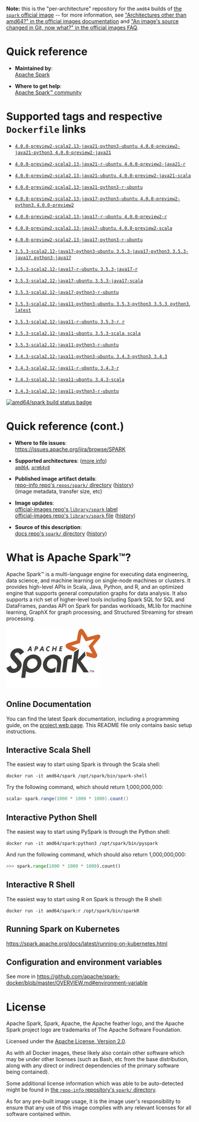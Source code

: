 <!--

********************************************************************************

WARNING:

    DO NOT EDIT "spark/README.md"

    IT IS AUTO-GENERATED

    (from the other files in "spark/" combined with a set of templates)

********************************************************************************

-->

**Note:** this is the "per-architecture" repository for the `amd64` builds of [the `spark` official image](https://hub.docker.com/_/spark) -- for more information, see ["Architectures other than amd64?" in the official images documentation](https://github.com/docker-library/official-images#architectures-other-than-amd64) and ["An image's source changed in Git, now what?" in the official images FAQ](https://github.com/docker-library/faq#an-images-source-changed-in-git-now-what).

# Quick reference

-	**Maintained by**:  
	[Apache Spark](https://spark.apache.org/committers.html)

-	**Where to get help**:  
	[Apache Spark™ community](https://spark.apache.org/community.html)

# Supported tags and respective `Dockerfile` links

-	[`4.0.0-preview2-scala2.13-java21-python3-ubuntu`, `4.0.0-preview2-java21-python3`, `4.0.0-preview2-java21`](https://github.com/apache/spark-docker/blob/059a2817e53ac7c0c408196f9eb91397a99ec84e/4.0.0-preview2/scala2.13-java21-python3-ubuntu/Dockerfile)

-	[`4.0.0-preview2-scala2.13-java21-r-ubuntu`, `4.0.0-preview2-java21-r`](https://github.com/apache/spark-docker/blob/059a2817e53ac7c0c408196f9eb91397a99ec84e/4.0.0-preview2/scala2.13-java21-r-ubuntu/Dockerfile)

-	[`4.0.0-preview2-scala2.13-java21-ubuntu`, `4.0.0-preview2-java21-scala`](https://github.com/apache/spark-docker/blob/059a2817e53ac7c0c408196f9eb91397a99ec84e/4.0.0-preview2/scala2.13-java21-ubuntu/Dockerfile)

-	[`4.0.0-preview2-scala2.13-java21-python3-r-ubuntu`](https://github.com/apache/spark-docker/blob/059a2817e53ac7c0c408196f9eb91397a99ec84e/4.0.0-preview2/scala2.13-java21-python3-r-ubuntu/Dockerfile)

-	[`4.0.0-preview2-scala2.13-java17-python3-ubuntu`, `4.0.0-preview2-python3`, `4.0.0-preview2`](https://github.com/apache/spark-docker/blob/059a2817e53ac7c0c408196f9eb91397a99ec84e/4.0.0-preview2/scala2.13-java17-python3-ubuntu/Dockerfile)

-	[`4.0.0-preview2-scala2.13-java17-r-ubuntu`, `4.0.0-preview2-r`](https://github.com/apache/spark-docker/blob/059a2817e53ac7c0c408196f9eb91397a99ec84e/4.0.0-preview2/scala2.13-java17-r-ubuntu/Dockerfile)

-	[`4.0.0-preview2-scala2.13-java17-ubuntu`, `4.0.0-preview2-scala`](https://github.com/apache/spark-docker/blob/059a2817e53ac7c0c408196f9eb91397a99ec84e/4.0.0-preview2/scala2.13-java17-ubuntu/Dockerfile)

-	[`4.0.0-preview2-scala2.13-java17-python3-r-ubuntu`](https://github.com/apache/spark-docker/blob/059a2817e53ac7c0c408196f9eb91397a99ec84e/4.0.0-preview2/scala2.13-java17-python3-r-ubuntu/Dockerfile)

-	[`3.5.3-scala2.12-java17-python3-ubuntu`, `3.5.3-java17-python3`, `3.5.3-java17`, `python3-java17`](https://github.com/apache/spark-docker/blob/cf333e1f7403fa68c7b359cff77b7949ec0990b3/3.5.3/scala2.12-java17-python3-ubuntu/Dockerfile)

-	[`3.5.3-scala2.12-java17-r-ubuntu`, `3.5.3-java17-r`](https://github.com/apache/spark-docker/blob/cf333e1f7403fa68c7b359cff77b7949ec0990b3/3.5.3/scala2.12-java17-r-ubuntu/Dockerfile)

-	[`3.5.3-scala2.12-java17-ubuntu`, `3.5.3-java17-scala`](https://github.com/apache/spark-docker/blob/cf333e1f7403fa68c7b359cff77b7949ec0990b3/3.5.3/scala2.12-java17-ubuntu/Dockerfile)

-	[`3.5.3-scala2.12-java17-python3-r-ubuntu`](https://github.com/apache/spark-docker/blob/cf333e1f7403fa68c7b359cff77b7949ec0990b3/3.5.3/scala2.12-java17-python3-r-ubuntu/Dockerfile)

-	[`3.5.3-scala2.12-java11-python3-ubuntu`, `3.5.3-python3`, `3.5.3`, `python3`, `latest`](https://github.com/apache/spark-docker/blob/cf333e1f7403fa68c7b359cff77b7949ec0990b3/3.5.3/scala2.12-java11-python3-ubuntu/Dockerfile)

-	[`3.5.3-scala2.12-java11-r-ubuntu`, `3.5.3-r`, `r`](https://github.com/apache/spark-docker/blob/cf333e1f7403fa68c7b359cff77b7949ec0990b3/3.5.3/scala2.12-java11-r-ubuntu/Dockerfile)

-	[`3.5.3-scala2.12-java11-ubuntu`, `3.5.3-scala`, `scala`](https://github.com/apache/spark-docker/blob/cf333e1f7403fa68c7b359cff77b7949ec0990b3/3.5.3/scala2.12-java11-ubuntu/Dockerfile)

-	[`3.5.3-scala2.12-java11-python3-r-ubuntu`](https://github.com/apache/spark-docker/blob/cf333e1f7403fa68c7b359cff77b7949ec0990b3/3.5.3/scala2.12-java11-python3-r-ubuntu/Dockerfile)

-	[`3.4.3-scala2.12-java11-python3-ubuntu`, `3.4.3-python3`, `3.4.3`](https://github.com/apache/spark-docker/blob/6f10acb452a360966ec9a971641280b7b4a3619a/3.4.3/scala2.12-java11-python3-ubuntu/Dockerfile)

-	[`3.4.3-scala2.12-java11-r-ubuntu`, `3.4.3-r`](https://github.com/apache/spark-docker/blob/6f10acb452a360966ec9a971641280b7b4a3619a/3.4.3/scala2.12-java11-r-ubuntu/Dockerfile)

-	[`3.4.3-scala2.12-java11-ubuntu`, `3.4.3-scala`](https://github.com/apache/spark-docker/blob/6f10acb452a360966ec9a971641280b7b4a3619a/3.4.3/scala2.12-java11-ubuntu/Dockerfile)

-	[`3.4.3-scala2.12-java11-python3-r-ubuntu`](https://github.com/apache/spark-docker/blob/6f10acb452a360966ec9a971641280b7b4a3619a/3.4.3/scala2.12-java11-python3-r-ubuntu/Dockerfile)

[![amd64/spark build status badge](https://img.shields.io/jenkins/s/https/doi-janky.infosiftr.net/job/multiarch/job/amd64/job/spark.svg?label=amd64/spark%20%20build%20job)](https://doi-janky.infosiftr.net/job/multiarch/job/amd64/job/spark/)

# Quick reference (cont.)

-	**Where to file issues**:  
	https://issues.apache.org/jira/browse/SPARK

-	**Supported architectures**: ([more info](https://github.com/docker-library/official-images#architectures-other-than-amd64))  
	[`amd64`](https://hub.docker.com/r/amd64/spark/), [`arm64v8`](https://hub.docker.com/r/arm64v8/spark/)

-	**Published image artifact details**:  
	[repo-info repo's `repos/spark/` directory](https://github.com/docker-library/repo-info/blob/master/repos/spark) ([history](https://github.com/docker-library/repo-info/commits/master/repos/spark))  
	(image metadata, transfer size, etc)

-	**Image updates**:  
	[official-images repo's `library/spark` label](https://github.com/docker-library/official-images/issues?q=label%3Alibrary%2Fspark)  
	[official-images repo's `library/spark` file](https://github.com/docker-library/official-images/blob/master/library/spark) ([history](https://github.com/docker-library/official-images/commits/master/library/spark))

-	**Source of this description**:  
	[docs repo's `spark/` directory](https://github.com/docker-library/docs/tree/master/spark) ([history](https://github.com/docker-library/docs/commits/master/spark))

# What is Apache Spark™?

Apache Spark™ is a multi-language engine for executing data engineering, data science, and machine learning on single-node machines or clusters. It provides high-level APIs in Scala, Java, Python, and R, and an optimized engine that supports general computation graphs for data analysis. It also supports a rich set of higher-level tools including Spark SQL for SQL and DataFrames, pandas API on Spark for pandas workloads, MLlib for machine learning, GraphX for graph processing, and Structured Streaming for stream processing.

![logo](https://raw.githubusercontent.com/docker-library/docs/a16cd1ae80c04193c029a686d3006c95edb81594/spark/logo.png)

## Online Documentation

You can find the latest Spark documentation, including a programming guide, on the [project web page](https://spark.apache.org/documentation.html). This README file only contains basic setup instructions.

## Interactive Scala Shell

The easiest way to start using Spark is through the Scala shell:

```console
docker run -it amd64/spark /opt/spark/bin/spark-shell
```

Try the following command, which should return 1,000,000,000:

```scala
scala> spark.range(1000 * 1000 * 1000).count()
```

## Interactive Python Shell

The easiest way to start using PySpark is through the Python shell:

```console
docker run -it amd64/spark:python3 /opt/spark/bin/pyspark
```

And run the following command, which should also return 1,000,000,000:

```python
>>> spark.range(1000 * 1000 * 1000).count()
```

## Interactive R Shell

The easiest way to start using R on Spark is through the R shell:

```console
docker run -it amd64/spark:r /opt/spark/bin/sparkR
```

## Running Spark on Kubernetes

https://spark.apache.org/docs/latest/running-on-kubernetes.html

## Configuration and environment variables

See more in https://github.com/apache/spark-docker/blob/master/OVERVIEW.md#environment-variable

# License

Apache Spark, Spark, Apache, the Apache feather logo, and the Apache Spark project logo are trademarks of The Apache Software Foundation.

Licensed under the [Apache License, Version 2.0](https://www.apache.org/licenses/LICENSE-2.0).

As with all Docker images, these likely also contain other software which may be under other licenses (such as Bash, etc from the base distribution, along with any direct or indirect dependencies of the primary software being contained).

Some additional license information which was able to be auto-detected might be found in [the `repo-info` repository's `spark/` directory](https://github.com/docker-library/repo-info/tree/master/repos/spark).

As for any pre-built image usage, it is the image user's responsibility to ensure that any use of this image complies with any relevant licenses for all software contained within.
